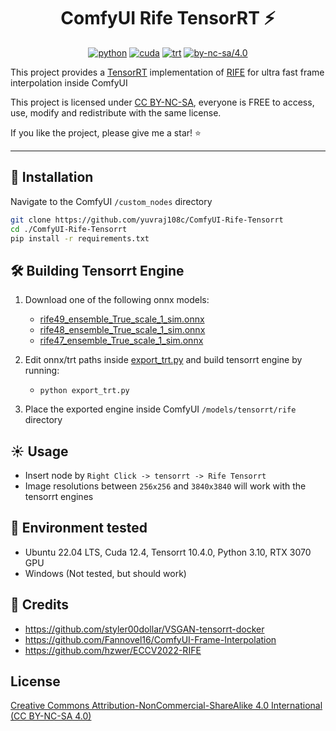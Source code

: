 <div align="center">

# ComfyUI Rife TensorRT ⚡

[![python](https://img.shields.io/badge/python-3.10.12-green)](https://www.python.org/downloads/release/python-31012/)
[![cuda](https://img.shields.io/badge/cuda-12.4-green)](https://developer.nvidia.com/cuda-downloads)
[![trt](https://img.shields.io/badge/TRT-10.4.0-green)](https://developer.nvidia.com/tensorrt)
[![by-nc-sa/4.0](https://img.shields.io/badge/license-CC--BY--NC--SA--4.0-lightgrey)](https://creativecommons.org/licenses/by-nc-sa/4.0/deed.en)

</div>

This project provides a [TensorRT](https://github.com/NVIDIA/TensorRT) implementation of [RIFE](https://github.com/hzwer/ECCV2022-RIFE) for ultra fast frame interpolation inside ComfyUI

This project is licensed under [CC BY-NC-SA](https://creativecommons.org/licenses/by-nc-sa/4.0/), everyone is FREE to access, use, modify and redistribute with the same license.

If you like the project, please give me a star! ⭐

---

<!-- ## ⏱️ Performance

_Note: The following results were benchmarked on FP16 engines inside ComfyUI, using 1000 similar frames_

| Device | FPS |
| :----: | :-: |
|  -  | -  | -->

## 🚀 Installation

Navigate to the ComfyUI `/custom_nodes` directory

```bash
git clone https://github.com/yuvraj108c/ComfyUI-Rife-Tensorrt
cd ./ComfyUI-Rife-Tensorrt
pip install -r requirements.txt
```

## 🛠️ Building Tensorrt Engine

1. Download one of the following onnx models:
   - [rife49_ensemble_True_scale_1_sim.onnx](https://huggingface.co/yuvraj108c/rife-onnx/resolve/main/rife49_ensemble_True_scale_1_sim.onnx)
   - [rife48_ensemble_True_scale_1_sim.onnx](https://huggingface.co/yuvraj108c/rife-onnx/resolve/main/rife48_ensemble_True_scale_1_sim.onnx)
   - [rife47_ensemble_True_scale_1_sim.onnx](https://huggingface.co/yuvraj108c/rife-onnx/resolve/main/rife47_ensemble_True_scale_1_sim.onnx)
2. Edit onnx/trt paths inside [export_trt.py](./export_trt.py) and build tensorrt engine by running:
   - `python export_trt.py`

3. Place the exported engine inside ComfyUI `/models/tensorrt/rife` directory

## ☀️ Usage

- Insert node by `Right Click -> tensorrt -> Rife Tensorrt`
- Image resolutions between `256x256` and `3840x3840` will work with the tensorrt engines 

## 🤖 Environment tested

- Ubuntu 22.04 LTS, Cuda 12.4, Tensorrt 10.4.0, Python 3.10, RTX 3070 GPU
- Windows (Not tested, but should work)

## 👏 Credits

- https://github.com/styler00dollar/VSGAN-tensorrt-docker
- https://github.com/Fannovel16/ComfyUI-Frame-Interpolation
- https://github.com/hzwer/ECCV2022-RIFE

## License

[Creative Commons Attribution-NonCommercial-ShareAlike 4.0 International (CC BY-NC-SA 4.0)](https://creativecommons.org/licenses/by-nc-sa/4.0/)
